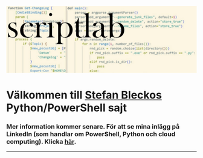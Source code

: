 ![PowerShell-Python Logo](/scriptlab_banner.jpg)


# Välkommen till [Stefan Bleckos](https://twitter.com/minnesbilder) Python/PowerShell sajt 

### Mer information kommer senare. För att se mina inlägg på LinkedIn (som handlar om PowerShell, Python och cloud computing). Klicka [här](https://www.linkedin.com/posts/stefan70_mina-senaste-inl%C3%A4gg-%C3%A4ldre-inl%C3%A4gg-https-activity-7340301715868434434-qEJP?utm_source=share&utm_medium=member_android&rcm=ACoAABLNm-IBiq5TlsugIMH7rx0wSvX1qkpzei0).

---

